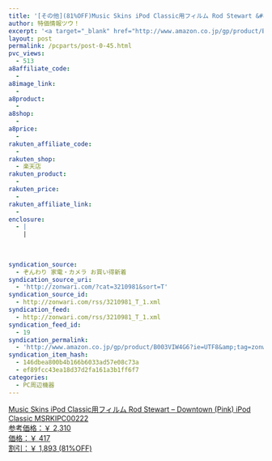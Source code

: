 ```yaml
---
title: '[その他](81%OFF)Music Skins iPod Classic用フィルム Rod Stewart &#8211; Downtown (Pink) iPod Classic MSRKIPC00222 ￥417'
author: 特価情報ツウ！
excerpt: '<a target="_blank" href="http://www.amazon.co.jp/gp/product/B003VIW4G6?ie=UTF8&amp;tag=zonwari-22&amp;linkCode=as2&amp;camp=247&amp;creative=7399&amp;creativeASIN=B003VIW4G6"><img src="http://ecx.images-amazon.com/images/I/51R8%2Bi8mnLL._SL100_.jpg"><br>Music Skins iPod Classic&#29992;&#12501;&#12451;&#12523;&#12512; Rod Stewart - Downtown (Pink) iPod Classic MSRKIPC00222<br>&#21442;&#32771;&#20385;&#26684;&#65306;&#65509; 2,310<br>&#20385;&#26684;&#65306;&#65509; 417<br>&#21106;&#24341;&#65306;&#65509; 1,893 (81%OFF)</a>'
layout: post
permalink: /pcparts/post-0-45.html
pvc_views:
  - 513
a8affiliate_code:
  - 
a8image_link:
  - 
a8product:
  - 
a8shop:
  - 
a8price:
  - 
rakuten_affiliate_code:
  - 
rakuten_shop:
  - 楽天店
rakuten_product:
  - 
rakuten_price:
  - 
rakuten_affiliate_link:
  - 
enclosure:
  - |
    |
        
        
        
syndication_source:
  - ぞんわり 家電・カメラ お買い得新着
syndication_source_uri:
  - 'http://zonwari.com/?cat=3210981&sort=T'
syndication_source_id:
  - http://zonwari.com/rss/3210981_T_1.xml
syndication_feed:
  - http://zonwari.com/rss/3210981_T_1.xml
syndication_feed_id:
  - 19
syndication_permalink:
  - 'http://www.amazon.co.jp/gp/product/B003VIW4G6?ie=UTF8&amp;tag=zonwari-22&amp;linkCode=as2&amp;camp=247&amp;creative=7399&amp;creativeASIN=B003VIW4G6'
syndication_item_hash:
  - 146dbea800b4b166b6033ad57e08c73a
  - ef89fcc43ea18d37d2fa161a3b1ff6f7
categories:
  - PC周辺機器
---
```

[<img src='http://i2.wp.com/ecx.images-amazon.com/images/I/51R8%2Bi8mnLL._SL150_.jpg?w=546' title="" alt="" data-recalc-dims="1" />  
Music Skins iPod Classic用フィルム Rod Stewart &#8211; Downtown (Pink) iPod Classic MSRKIPC00222  
参考価格：￥ 2,310  
価格：￥ 417  
割引：￥ 1,893 (81%OFF)][1]

 [1]: http://www.amazon.co.jp/gp/product/B003VIW4G6?ie=UTF8&#038;tag=tokkajohotsu-22&#038;linkCode=as2&#038;camp=247&#038;creative=7399&#038;creativeASIN=B003VIW4G6